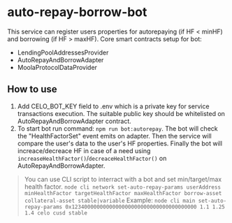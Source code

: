 # auto-repay-borrow-bot

This service can register users properties for autorepaying (if HF < minHF) and borrowing (if HF > maxHF).
Core smart contracts setup for bot:
* LendingPoolAddressesProvider
* AutoRepayAndBorrowAdapter
* MoolaProtocolDataProvider

## How to use
1. Add CELO_BOT_KEY field to .env which is a private key for service transactions execution. The suitable public key should be whitelisted on AutoRepayAndBorrowAdapter contract.
2. To start bot run command: `npm run bot:autorepay`. The bot will check the "HealthFactorSet" event emits on adapter. Then the service will compare the user's data to the user's HF properties. Finally the bot will increace/decreace HF in case of a need using `increaseHealthFactor()`/`decreaceHealthFactor()` on AutoRepayAndBorrowAdapter.

> You can use CLI script to interract with a bot and set min/target/max health factor.
> `node cli network set-auto-repay-params userAddress minHealthFactor targetHealthFactor maxHealthFactor borrow-asset collateral-asset stable|variable`
> Example: `node cli main set-auto-repay-params 0x1234000000000000000000000000000000000000 1.1 1.25 1.4 celo cusd stable`
